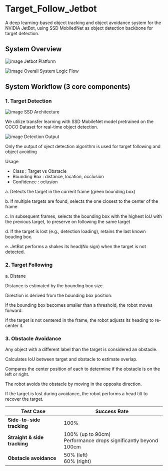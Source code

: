 # Target_Follow_Jetbot

A deep learning-based object tracking and object avoidance system for the NVIDIA JetBot, using SSD MobiledNet as object detection backbone for target detection.


## System Overview

![image](https://github.com/user-attachments/assets/3820039b-e88f-40c0-ac3a-940f596c9360)
Jetbot Platform

![image](https://github.com/user-attachments/assets/1bd5f635-1796-4f7e-b98c-72c8f3d8ceb8)
Overall System Logic Flow

## System Workflow (3 core components)

### 1. Target Detection


![image](https://github.com/user-attachments/assets/eb0b0ea3-bee0-4c1d-83c7-18d7c85389d1)
SSD Architecture

We utilize transfer learning with SSD MobileNet model pretrained on the COCO Dataset for real-time object detection.


![image](https://github.com/user-attachments/assets/5fcf1875-946a-4059-96cd-2e4178309595)
Detection Output

Only the output of oject detection algorithm is used for target following and object avoiding

Usage
  - Class : Target vs Obstacle
  - Bounding Box : distance, location, occlusion
  - Confidence : oclusion


a. Detects the target in the current frame (green bounding box)

b. If multiple targets are found, selects the one closest to the center of the frame

c. In subsequent frames, selects the bounding box with the highest IoU with the previous target, to preserve on following the same target

d. If the target is lost (e.g., detection loading), retains the last known bouding box.

e. JetBot performs a shakes its head(No sign) when the target is not detected.


### 2. Target Following

a. Distane

Distance is estimated by the bounding box size.

Direction is derived from the bounding box position.

If the bounding box becomes smaller than a threshold, the robot moves forward.

If the target is not centered in the frame, the robot adjusts its heading to re-center it.

### 3. Obstacle Avoidance
Any object with a different label than the target is considered an obstacle.

Calculates IoU between target and obstacle to estimate overlap.

Compares the center position of each to determine if the obstacle is on the left or right.

The robot avoids the obstacle by moving in the opposite direction.

If the target is lost during avoidance, the robot performs a head tilt to recover the target.



| Test Case                    | Success Rate                                                        |
| ---------------------------- | ------------------------------------------------------------------- |
| **Side-to-side tracking**    | 100%                                                                |
| **Straight & side tracking** | 100% (up to 90cm) <br> Performance drops significantly beyond 100cm |
| **Obstacle avoidance**       | 50% (left) <br> 60% (right)                                         |
